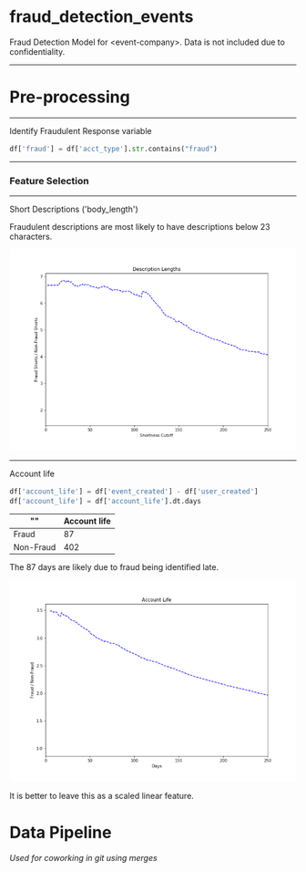 # fraud_detection_events
Fraud Detection Model for &lt;event-company>. Data is not included due to confidentiality.

---

# Pre-processing

---

Identify Fraudulent Response variable

```python
df['fraud'] = df['acct_type'].str.contains("fraud")
```

---

### Feature Selection

---
Short Descriptions ('body_length')

Fraudulent descriptions are most likely to have descriptions below 23 characters.

![Description Ratio](images/cutoff.png)

---
Account life

```python
df['account_life'] = df['event_created'] - df['user_created']
df['account_life'] = df['account_life'].dt.days
```

|"" | Account life|
|---|---|
Fraud| 87|
Non-Fraud| 402|

The 87 days are likely due to fraud being identified late.

![Description Ratio](images/acctcutoff.png)

It is better to leave this as a scaled linear feature.

# Data Pipeline
_Used for coworking in git using merges_
